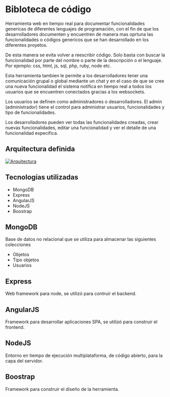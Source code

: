 # Bibloteca de código
Herramienta web en tiempo real para documentar funcionalidades genericas de diferentes lenguajes de programación, con el fin de que los desarrolladores documenten y encuentren de manera mas oprtuna las funcionalidades o códigos genericos que se han desarrollado en los diferentes proyetos.

De esta manera se evita volver a reescribir código. Solo basta con buscar la funcionalidad por parte del nombre o parte de la descripción
o el lenguaje. Por ejemplo: css, html, js, sql, php, ruby, node etc. 

Esta herramienta tambien le permite a los desarrolladores tener una comunicación grupal o global mediante un chat y en el caso de que se cree una nueva funcionalidad el sistema notifica en tiempo real a todos los usuarios que se encuentren conectados gracias a los websockets.

Los usuarios se definen como administradores o desarrolladores. El admin (administrador) tiene el control para administrar usuarios,  funcionalidades y tipo de funcionalidades.

Los desarrolladores pueden  ver todas las funcionalidades creadas, crear nuevas funcionalidades, editar una funcionalidad y ver el detalle de una funcionalidad especifica.

## Arquitectura definida
[![Arquitectura](http://funnyfrontend.com/wp-content/uploads/2015/07/stack-mean-esquema.jpg)]()


## Tecnologías utilizadas

* MongoDB
* Express
* AngularJS
* NodeJS
* Boostrap

## MongoDB
Base de datos no relacional que se utiliza para almacenar las siguientes colecciones

* Objetos
* Tipo objetos
* Usuarios

## Express
Web framework para node, se utilizó para contruir el backend.

## AngularJS
Framework para desarrollar aplicaciones SPA, se utilizó para construir el frontend.

## NodeJS 
Entorno en tiempo de ejecución multiplataforma, de código abierto, para la capa del servidor.

## Boostrap
Framework para construir el diseño de la herramienta.


